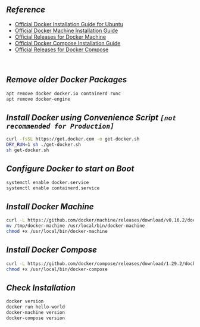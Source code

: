 ## _Reference_

- [Official Docker Installation Guide for Ubuntu](https://docs.docker.com/engine/install/ubuntu/)
- [Official Docker Machine Installation Guide](https://docs.docker.com/machine/install-machine/)
- [Official Releases for Docker Machine](https://github.com/docker/machine/releases)
- [Official Docker Compose Installation Guide](https://docs.docker.com/compose/install/)
- [Official Releases for Docker Compose](https://github.com/docker/machine/releases)

<br>

## _Remove older Docker Packages_
```sh
apt remove docker docker.io containerd runc
apt remove docker-engine
```

## _Install Docker using Convenience Script `[not recommended for Production]`_
```sh
curl -fsSL https://get.docker.com -o get-docker.sh
DRY_RUN=1 sh ./get-docker.sh
sh get-docker.sh
```

## _Configure Docker to start on Boot_
```sh
systemctl enable docker.service
systemctl enable containerd.service
```

## _Install Docker Machine_
```sh
curl -L https://github.com/docker/machine/releases/download/v0.16.2/docker-machine-$(uname -s)-$(uname -m) >/tmp/docker-machine
mv /tmp/docker-machine /usr/local/bin/docker-machine
chmod +x /usr/local/bin/docker-machine
```

## _Install Docker Compose_
```sh
curl -L https://github.com/docker/compose/releases/download/1.29.2/docker-compose-$(uname -s)-$(uname -m) -o /usr/local/bin/docker-compose
chmod +x /usr/local/bin/docker-compose
```

## _Check Installation_
```sh
docker version
docker run hello-world
docker-machine version
docker-compose version
```